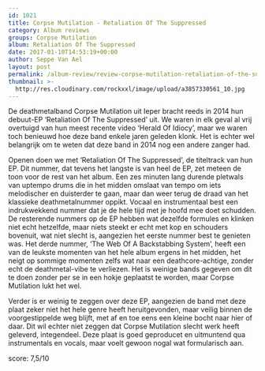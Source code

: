 ```yaml
---
id: 1021
title: Corpse Mutilation - Retaliation Of The Suppressed
category: Album reviews
groups: Corpse Mutilation
album: Retaliation Of The Suppressed
date: 2017-01-10T14:53:19+00:00
author: Seppe Van Ael
layout: post
permalink: /album-review/review-corpse-mutilation-retaliation-of-the-suppressed/
thumbnail: >-
  http://res.cloudinary.com/rockxxl/image/upload/a3857330561_10.jpg
---
```

De deathmetalband Corpse Mutilation uit Ieper bracht reeds in 2014 hun debuut-EP ‘Retaliation Of The Suppressed’ uit. We waren in elk geval al vrij overtuigd van hun meest recente video ‘Herald Of Idiocy’, maar we waren toch benieuwd hoe deze band enkele jaren geleden klonk. Het is echter wel belangrijk om te weten dat deze band in 2014 nog een andere zanger had.

Openen doen we met ‘Retaliation Of The Suppressed’, de titeltrack van hun EP. Dit nummer, dat tevens het langste is van heel de EP, zet meteen de toon voor de rest van het album. Een zes minuten lang durende pletwals van uptempo drums die in het midden omslaat van tempo om iets melodischer en duisterder te gaan, maar dan weer terug de draad van het klassieke deathmetalnummer oppikt. Vocaal en instrumentaal best een indrukwekkend nummer dat je de hele tijd met je hoofd mee doet schudden. De resterende nummers op de EP hebben wat dezelfde formules en klinken niet echt hetzelfde, maar niets steekt er echt met kop en schouders bovenuit, wat niet slecht is, aangezien het eerste nummer best te genieten was. Het derde nummer, ‘The Web Of A Backstabbing System’, heeft een van de leukste momenten van het hele album ergens in het midden, het neigt op sommige momenten zelfs wat naar een deathcore-achtige, zonder echt de deathmetal-vibe te verliezen. Het is weinige bands gegeven om dit te doen zonder per se in een hokje geplaatst te worden, maar Corpse Mutilation lukt het wel.

Verder is er weinig te zeggen over deze EP, aangezien de band met deze plaat zeker niet het hele genre heeft heruitgevonden, maar veilig binnen de voorgestippelde weg blijft, met af en toe eens een kleine bocht naar hier of daar. Dit wil echter niet zeggen dat Corpse Mutilation slecht werk heeft geleverd, integendeel. Deze plaat is goed geproducet en uitmuntend qua instrumentals en vocals, maar voelt gewoon nogal wat formularisch aan.

score: 7,5/10
